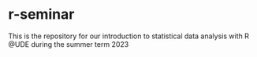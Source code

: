 # r-seminar
This is the repository for our introduction to statistical data analysis with R @UDE during the summer term 2023

